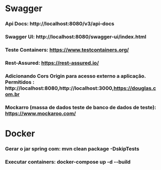 # Swagger

### Api Docs: http://localhost:8080/v3/api-docs
### Swagger UI: http://localhost:8080/swagger-ui/index.html
### Teste Containers: https://www.testcontainers.org/
### Rest-Assured: https://rest-assured.io/
### Adicionando Cors Origin para acesso externo a aplicação. Permitidos : http://localhost:8080,http://localhost:3000,https://douglas.com.br
### Mockarro (massa de dados teste de banco de dados de teste): https://www.mockaroo.com/


# Docker

### Gerar o jar spring com: mvn clean package -DskipTests
### Executar containers: docker-compose up -d --build
